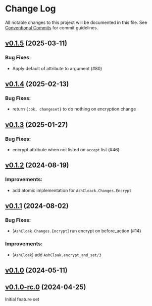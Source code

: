 # Change Log

All notable changes to this project will be documented in this file.
See [Conventional Commits](Https://conventionalcommits.org) for commit guidelines.

<!-- changelog -->

## [v0.1.5](https://github.com/ash-project/ash_cloak/compare/v0.1.4...v0.1.5) (2025-03-11)




### Bug Fixes:

* Apply default of attribute to argument (#80)

## [v0.1.4](https://github.com/ash-project/ash_cloak/compare/v0.1.3...v0.1.4) (2025-02-13)




### Bug Fixes:

* return `{:ok, changeset}` to do nothing on encryption change

## [v0.1.3](https://github.com/ash-project/ash_cloak/compare/v0.1.2...v0.1.3) (2025-01-27)




### Bug Fixes:

* encrypt attribute when not listed on `accept` list (#46)

## [v0.1.2](https://github.com/ash-project/ash_cloak/compare/v0.1.1...v0.1.2) (2024-08-19)




### Improvements:

* add atomic implementation for `AshCloack.Changes.Encrypt`

## [v0.1.1](https://github.com/ash-project/ash_cloak/compare/v0.1.0...v0.1.1) (2024-08-02)

### Bug Fixes:

- [`AshCloak.Changes.Encrypt`] run encrypt on before_action (#14)

### Improvements:

- [`AshCloak`] add `AshCloak.encrypt_and_set/3`

## [v0.1.0](https://github.com/ash-project/ash_cloak/compare/v0.1.0-rc.0...v0.1.0) (2024-05-11)

## [v0.1.0-rc.0](https://github.com/ash-project/ash_cloak/compare/v0.1.0...v0.1.0) (2024-04-25)

Initial feature set
